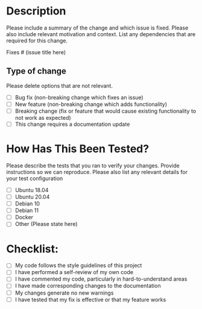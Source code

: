 # Description

Please include a summary of the change and which issue is fixed. Please also include relevant motivation and context. 
List any dependencies that are required for this change.

Fixes # (issue title here)

## Type of change

Please delete options that are not relevant.

- [ ] Bug fix (non-breaking change which fixes an issue)
- [ ] New feature (non-breaking change which adds functionality)
- [ ] Breaking change (fix or feature that would cause existing functionality to not work as expected)
- [ ] This change requires a documentation update

# How Has This Been Tested?

Please describe the tests that you ran to verify your changes. Provide instructions so we can reproduce.
Please also list any relevant details for your test configuration

- [ ] Ubuntu 18.04
- [ ] Ubuntu 20.04
- [ ] Debian 10
- [ ] Debian 11
- [ ] Docker
- [ ] Other (Please state here)

# Checklist:

- [ ] My code follows the style guidelines of this project
- [ ] I have performed a self-review of my own code
- [ ] I have commented my code, particularly in hard-to-understand areas
- [ ] I have made corresponding changes to the documentation
- [ ] My changes generate no new warnings
- [ ] I have tested that my fix is effective or that my feature works
